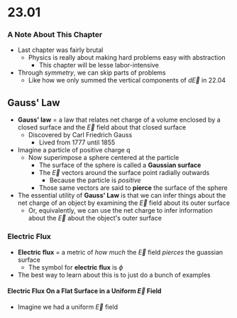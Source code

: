 # 23.01

### A Note About This Chapter
- Last chapter was fairly brutal
    * Physics is really about making hard problems easy with abstraction
        + This chapter will be lesse labor-intensive
- Through *symmetry*, we can skip parts of problems
    * Like how we only summed the vertical components of $d\vec{E}$ in 22.04

## Gauss' Law
- **Gauss' law** = a law that relates net charge of a volume enclosed by a closed surface and the $\vec{E}$ field about that closed surface
    * Discovered by Carl Friedrich Gauss
        + Lived from 1777 until 1855
- Imagine a particle of positive charge q
    * Now superimpose a sphere centered at the particle
        + The surface of the sphere is called a **Gaussian surface**
        + The $\vec{E}$ vectors around the surface point radially outwards
            - Because the particle is *positive*
        + Those same vectors are said to **pierce** the surface of the sphere
- The essential utility of **Gauss' Law** is that we can infer things about the net charge of an object by examining the $\vec{E}$ field about its outer surface
    * Or, equivalently, we can use the net charge to infer information about the $\vec{E}$ about the object's outer surface

### Electric Flux
- **Electric flux** = a metric of *how much* the $\vec{E}$ field *pierces* the guassian surface
    * The symbol for **electric flux** is $\phi$
- The best way to learn about this is to just do a bunch of examples

#### Electric Flux On a Flat Surface in a Uniform $\vec{E}$ Field
- Imagine we had a uniform $\vec{E}$ field
